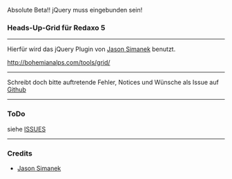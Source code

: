 
Absolute Beta!!
jQuery muss eingebunden sein!


### Heads-Up-Grid für Redaxo 5
___


Hierfür wird das jQuery Plugin von [Jason Simanek](https://github.com/simanek/Heads-Up-Grid) benutzt.

http://bohemianalps.com/tools/grid/

___

Schreibt doch bitte auftretende Fehler, Notices und Wünsche als Issue auf [Github](https://github.com/olien/rex5_focuspoint/issues)

___

### ToDo

siehe [ISSUES](https://github.com/olien/rex5_focuspoint/issues)

___

### Credits

* [Jason Simanek](https://github.com/simanek)
